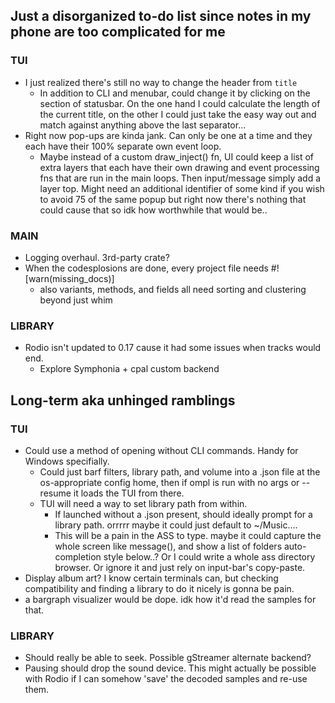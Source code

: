 ## Just a disorganized to-do list since notes in my phone are too complicated for me

### TUI
* I just realized there's still no way to change the header from `title`
    * In addition to CLI and menubar, could change it by clicking on the section of statusbar. On the one hand I could calculate the length of the current title, on the other I could just take the easy way out and match against anything above the last separator...
* Right now pop-ups are kinda jank. Can only be one at a time and they each have their 100% separate own event loop.
    * Maybe instead of a custom draw_inject() fn, UI could keep a list of extra layers that each have their own drawing and event processing fns that are run in the main loops. Then input/message simply add a layer top. Might need an additional identifier of some kind if you wish to avoid 75 of the same popup but right now there's nothing that could cause that so idk how worthwhile that would be..

### MAIN
* Logging overhaul. 3rd-party crate?
* When the codesplosions are done, every project file needs #![warn(missing_docs)]
    * also variants, methods, and fields all need sorting and clustering beyond just whim

### LIBRARY
* Rodio isn't updated to 0.17 cause it had some issues when tracks would end.
    * Explore Symphonia + cpal custom backend

## Long-term aka unhinged ramblings

### TUI
* Could use a method of opening without CLI commands. Handy for Windows specifially.
    * Could just barf filters, library path, and volume into a .json file at the os-appropriate config home, then if ompl is run with no args or --resume it loads the TUI from there.
    * TUI will need a way to set library path from within.
        * If launched without a .json present, should ideally prompt for a library path. orrrrr maybe it could just default to ~/Music....
        * This will be a pain in the ASS to type. maybe it could capture the whole screen like message(), and show a list of folders auto-completion style below..? Or I could write a whole ass directory browser. Or ignore it and just rely on input-bar's copy-paste.
* Display album art? I know certain terminals can, but checking compatibility and finding a library to do it nicely is gonna be pain.
* a bargraph visualizer would be dope. idk how it'd read the samples for that.

### LIBRARY
* Should really be able to seek. Possible gStreamer alternate backend?
* Pausing should drop the sound device. This might actually be possible with Rodio if I can somehow 'save' the decoded samples and re-use them.

